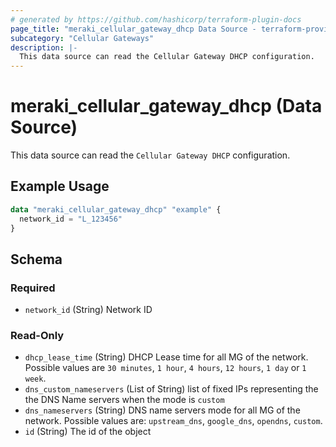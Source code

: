 ```yaml
---
# generated by https://github.com/hashicorp/terraform-plugin-docs
page_title: "meraki_cellular_gateway_dhcp Data Source - terraform-provider-meraki"
subcategory: "Cellular Gateways"
description: |-
  This data source can read the Cellular Gateway DHCP configuration.
---
```


# meraki_cellular_gateway_dhcp (Data Source)

This data source can read the `Cellular Gateway DHCP` configuration.

## Example Usage

```terraform
data "meraki_cellular_gateway_dhcp" "example" {
  network_id = "L_123456"
}
```

<!-- schema generated by tfplugindocs -->
## Schema

### Required

- `network_id` (String) Network ID

### Read-Only

- `dhcp_lease_time` (String) DHCP Lease time for all MG of the network. Possible values are `30 minutes`, `1 hour`, `4 hours`, `12 hours`, `1 day` or `1 week`.
- `dns_custom_nameservers` (List of String) list of fixed IPs representing the the DNS Name servers when the mode is `custom`
- `dns_nameservers` (String) DNS name servers mode for all MG of the network. Possible values are: `upstream_dns`, `google_dns`, `opendns`, `custom`.
- `id` (String) The id of the object
